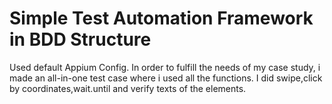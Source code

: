 # Simple Test Automation Framework in BDD Structure

Used default Appium Config.
In order to fulfill the needs of my case study, i made an all-in-one test case where i used all the functions. I did swipe,click by coordinates,wait.until and verify texts of the elements.
